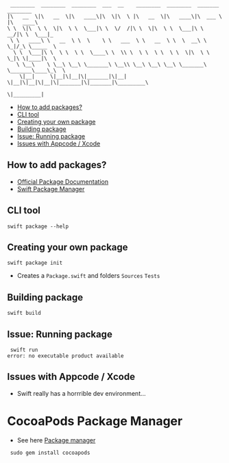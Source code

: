 ```
 ________  ________  ________  ___  __    ________  ________  _______   ________      
|\   __  \|\   __  \|\   ____\|\  \|\  \ |\   __  \|\   ____\|\  ___ \ |\   ____\     
\ \  \|\  \ \  \|\  \ \  \___|\ \  \/  /|\ \  \|\  \ \  \___|\ \   __/|\ \  \___|_    
 \ \   ____\ \   __  \ \  \    \ \   ___  \ \   __  \ \  \  __\ \  \_|/_\ \_____  \   
  \ \  \___|\ \  \ \  \ \  \____\ \  \\ \  \ \  \ \  \ \  \|\  \ \  \_|\ \|____|\  \  
   \ \__\    \ \__\ \__\ \_______\ \__\\ \__\ \__\ \__\ \_______\ \_______\____\_\  \ 
    \|__|     \|__|\|__|\|_______|\|__| \|__|\|__|\|__|\|_______|\|_______|\_________\
                                                                          \|_________|
```                                                                                      
                                                                                      

<!-- vscode-markdown-toc -->
* [How to add packages?](#Howtoaddpackages)
* [CLI tool](#CLItool)
* [Creating your own package](#Creatingyourownpackage)
* [Building package](#Buildingpackage)
* [Issue: Running package](#Issue:Runningpackage)
* [Issues with Appcode / Xcode](#IssueswithAppcodeXcode)

<!-- vscode-markdown-toc-config
	numbering=false
	autoSave=true
	/vscode-markdown-toc-config -->
<!-- /vscode-markdown-toc -->

## <a name='Howtoaddpackages'></a>How to add packages?

- [Official Package Documentation](https://developer.apple.com/documentation/swift_packages)
- [Swift Package Manager](https://github.com/apple/swift-package-manager)

## <a name='CLItool'></a>CLI tool


```
swift package --help
```

## <a name='Creatingyourownpackage'></a>Creating your own package

```
swift package init 
```

- Creates a `Package.swift` and folders `Sources` `Tests`

## <a name='Buildingpackage'></a>Building package

```
swift build
```

## <a name='Issue:Runningpackage'></a>Issue: Running package

```
 swift run
error: no executable product available
```

## <a name='IssueswithAppcodeXcode'></a>Issues with Appcode / Xcode
- Swift really has a horrrible dev environment...


# CocoaPods Package Manager
- See here [Package manager](https://cocoapods.org/)

``` sudo gem install cocoapods```
